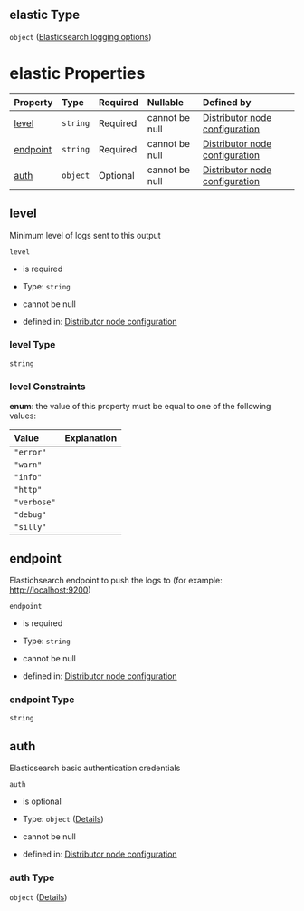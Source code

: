 ## elastic Type

`object` ([Elasticsearch logging options](definition-properties-logs-properties-elasticsearch-logging-options.md))

# elastic Properties

| Property              | Type     | Required | Nullable       | Defined by                                                                                                                                                                                                                        |
| :-------------------- | :------- | :------- | :------------- | :-------------------------------------------------------------------------------------------------------------------------------------------------------------------------------------------------------------------------------- |
| [level](#level)       | `string` | Required | cannot be null | [Distributor node configuration](definition-properties-logs-properties-file-logging-options-properties-level.md "https://joystream.org/schemas/argus/config#/properties/logs/properties/elastic/properties/level")                |
| [endpoint](#endpoint) | `string` | Required | cannot be null | [Distributor node configuration](definition-properties-logs-properties-elasticsearch-logging-options-properties-endpoint.md "https://joystream.org/schemas/argus/config#/properties/logs/properties/elastic/properties/endpoint") |
| [auth](#auth)         | `object` | Optional | cannot be null | [Distributor node configuration](definition-properties-logs-properties-elasticsearch-logging-options-properties-auth.md "https://joystream.org/schemas/argus/config#/properties/logs/properties/elastic/properties/auth")         |

## level

Minimum level of logs sent to this output

`level`

*   is required

*   Type: `string`

*   cannot be null

*   defined in: [Distributor node configuration](definition-properties-logs-properties-file-logging-options-properties-level.md "https://joystream.org/schemas/argus/config#/properties/logs/properties/elastic/properties/level")

### level Type

`string`

### level Constraints

**enum**: the value of this property must be equal to one of the following values:

| Value       | Explanation |
| :---------- | :---------- |
| `"error"`   |             |
| `"warn"`    |             |
| `"info"`    |             |
| `"http"`    |             |
| `"verbose"` |             |
| `"debug"`   |             |
| `"silly"`   |             |

## endpoint

Elastichsearch endpoint to push the logs to (for example: <http://localhost:9200>)

`endpoint`

*   is required

*   Type: `string`

*   cannot be null

*   defined in: [Distributor node configuration](definition-properties-logs-properties-elasticsearch-logging-options-properties-endpoint.md "https://joystream.org/schemas/argus/config#/properties/logs/properties/elastic/properties/endpoint")

### endpoint Type

`string`

## auth

Elasticsearch basic authentication credentials

`auth`

*   is optional

*   Type: `object` ([Details](definition-properties-logs-properties-elasticsearch-logging-options-properties-auth.md))

*   cannot be null

*   defined in: [Distributor node configuration](definition-properties-logs-properties-elasticsearch-logging-options-properties-auth.md "https://joystream.org/schemas/argus/config#/properties/logs/properties/elastic/properties/auth")

### auth Type

`object` ([Details](definition-properties-logs-properties-elasticsearch-logging-options-properties-auth.md))
